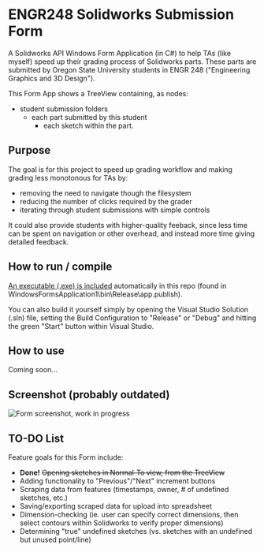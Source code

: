 # ENGR248 Solidworks Submission Form
A Solidworks API Windows Form Application (in C#) to help TAs (like myself) speed up their grading process of Solidworks parts. These parts are submitted by Oregon State University students in ENGR 248 ("Engineering Graphics and 3D Design"). 

This Form App shows a TreeView containing, as nodes:
 - student submission folders
   - each part submitted by this student
     - each sketch within the part. 

## Purpose
The goal is for this project to speed up grading workflow and making grading less monotonous for TAs by:  
- removing the need to navigate though the filesystem
- reducing the number of clicks required by the grader
- iterating through student submissions with simple controls

It could also provide students with higher-quality feeback, since less time can be spent on navigation or other overhead, and instead more time giving detailed feedback.

## How to run / compile
<a href="https://github.com/Justin-Mai/SolidworksSubmissionsForm/raw/master/WindowsFormsApplication1/bin/Release/app.publish/WindowsFormsApplication1.exe">An executable (.exe) is included</a> automatically in this repo (found in WindowsFormsApplication1\bin\Release\app.publish).

You can also build it yourself simply by opening the Visual Studio Solution (.sln) file, setting the Build Configuration to "Release" or "Debug" and hitting the green "Start" button within Visual Studio.

## How to use
Coming soon...

## Screenshot  (probably outdated) 
![Form screenshot, work in progress](https://i.imgur.com/9NsfR0k.png "Form screenshot (WIP)")

## TO-DO List
Feature goals for this Form include:
 - **Done!** ~~Opening sketches in Normal-To view, from the TreeView~~
 - Adding functionality to "Previous"/"Next" increment buttons
 - Scraping data from features (timestamps, owner, # of undefined sketches, etc.)
 - Saving/exporting scraped data for upload into spreadsheet
 - Dimension-checking (ie. user can specify correct dimensions, then select contours within Solidworks to verify proper dimensions)
 - Determining "true" undefined sketches (vs. sketches with an undefined but unused point/line)
